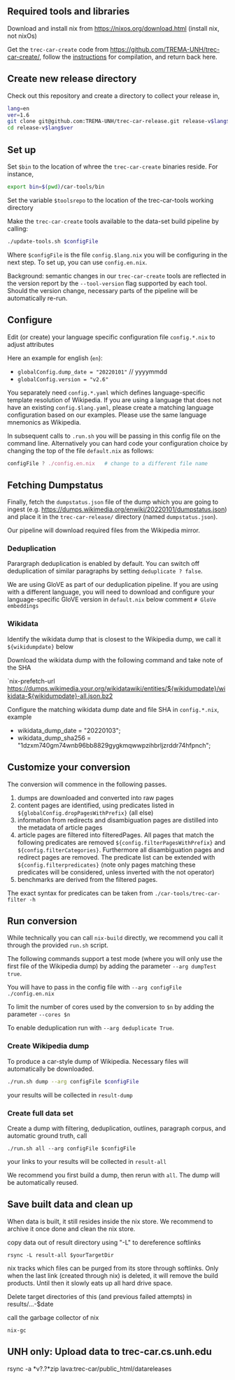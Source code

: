 Required tools and libraries
-----------------------------

Download and install nix from <https://nixos.org/download.html> (install nix, not nixOs)

Get the `trec-car-create` code from <https://github.com/TREMA-UNH/trec-car-create/>, follow the [instructions](https://github.com/TREMA-UNH/trec-car-create/blob/main/README.mkd) for compilation, and return back here.


Create new release directory
----------------------------

Check out this repository and create a directory to collect your release in,
```bash
lang=en
ver=1.6
git clone git@github.com:TREMA-UNH/trec-car-release.git release-v$lang$ver
cd release-v$lang$ver
```

Set up
---------

Set `$bin` to the location of whree the `trec-car-create` binaries reside. For instance,
```bash
export bin=$(pwd)/car-tools/bin
```

Set the variable `$toolsrepo` to the location of the trec-car-tools working directory

Make the `trec-car-create` tools available to the data-set build pipeline by calling:

```bash
./update-tools.sh $configFile
```

Where `$configFile` is the file `config.$lang.nix` you will be configuring in the next step. To set up, you can use `config.en.nix`.

Background: semantic changes in our `trec-car-create` tools are reflected in the version report by the `--tool-version` flag supported by each tool. Should the version change, necessary parts of the pipeline will be automatically re-run.


Configure
---------

Edit (or create) your language specific configuration file `config.*.nix` to adjust attributes

Here an example for english (`en`):

* `globalConfig.dump_date = "20220101"`  // yyyymmdd
* `globalConfig.version = "v2.6"`

You separately need `config.*.yaml` which defines language-specific template resolution of Wikipedia. If you are using a language that does not have an existing `config.$lang.yaml`, please create a matching language configuration based on our examples. Please use the same language mnemonics as Wikipedia.

In subsequent calls to `.run.sh` you will be passing in this config file on the command line. Alternatively you can hard code your configuration choice by changing the top of the file `default.nix` as follows:

```nix
configFile ? ./config.en.nix   # change to a different file name
```


Fetching Dumpstatus
---------------------

Finally, fetch the `dumpstatus.json` file of the dump which you are going to
ingest (e.g. <https://dumps.wikimedia.org/enwiki/20220101/dumpstatus.json>) and place it in
the `trec-car-release/` directory (named `dumpstatus.json`).

Our pipeline will download required files from the Wikipedia mirror.

### Deduplication

Parargraph deduplication is enabled by default. You can switch off deduplication of similar paragraphs by setting `deduplicate ? false`. 

We are using GloVE as part of our deduplication pipeline. If you are using with a different language, you will need to download and configure your language-specific GloVE version in `default.nix` below comment `# GloVe embeddings` 

### Wikidata

Identify the wikidata dump that is closest to the Wikipedia dump, we call it `${wikidumpdate}` below

Download the wikidata dump with the following command and take note of the SHA

`nix-prefetch-url https://dumps.wikimedia.your.org/wikidatawiki/entities/${wikidumpdate}/wikidata-${wikidumpdate}-all.json.bz2

Configure the matching wikidata dump date and file SHA in `config.*.nix`, example

* wikidata_dump_date = "20220103";
* wikidata_dump_sha256 = "1dzxm740gm74wnb96bb8829gygkmqwwpzihbrljzrddr74hfpnch";


Customize your conversion
--------------------------

The conversion will commence in the following passes. 

1. dumps are downloaded and converted into raw pages
2. content pages are identified, using predicates listed in `${globalConfig.dropPagesWithPrefix}` (all else)
3. information from redirects and disambiguation pages are distilled into the metadata of article pages
4. article pages are filtered into filteredPages. All pages that match the following predicates  are removed `${config.filterPagesWithPrefix}` and `${config.filterCategories}`. Furthermore all disambiguation pages and redirect pages are removed. The predicate list can be extended with `${config.filterpredicates}` (note only pages matching these predicates will be considered, unless inverted with the not operator) 
5. benchmarks are derived from the filtered pages.

The exact syntax for predicates can be taken from `./car-tools/trec-car-filter -h`



Run conversion
--------------

While technically you can call `nix-build` directly, we recommend you call it through the provided `run.sh` script.

The following commands support a test mode (where you will only use the first file of the Wikipedia dump) by adding the parameter `--arg dumpTest true`.

You will have to pass in the config file with `--arg configFile ./config.en.nix`

To limit the number of cores used by the conversion to `$n` by adding the parameter `--cores $n` 

To enable deduplication run with `--arg deduplicate True`.


### Create Wikipedia dump

To produce a car-style dump of Wikipedia. Necessary files will automatically be downloaded. 

```bash
./run.sh dump --arg configFile $configFile
```

your results will be collected in `result-dump`


### Create full data set

Create a dump with filtering, deduplication, outlines, paragraph corpus, and automatic ground truth, call

`./run.sh all --arg configFile $configFile`

your links to your results will be collected in  `result-all`


We recommend you first build a dump, then rerun with `all`. The dump will be automatically reused.



Save built data and clean up
-----------------------------


When data is built, it still resides inside the nix store. We recommend to archive it once done and clean the nix store.

copy data out of result directory using "-L" to dereference softlinks
```
rsync -L result-all $yourTargetDir
```

nix tracks which files can be purged from its store through softlinks. Only when the last link (created through nix) is deleted, it will remove the build products. Until then it slowly eats up all hard drive space.

Delete target directories of this (and previous failed attempts) in results/...-$date

call the garbage collector of nix

```
nix-gc
```


UNH only: Upload data to trec-car.cs.unh.edu
---------------------------------------------
rsync -a *v?.?*zip lava:trec-car/public_html/datareleases



